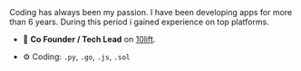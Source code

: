 <div>Coding has always been my passion. I have been developing apps for more than 6 years. During this period i gained experience on top platforms.</div>  
  

- 🔭 **Co Founder / Tech Lead** on [10lift](https://10lift.com).

- ⚙️ Coding: `.py`, `.go`, `.js`, `.sol`
 
